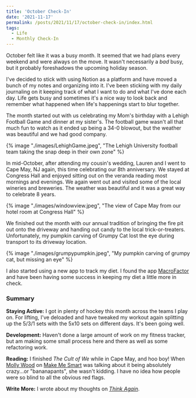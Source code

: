 ```yaml
---
title: 'October Check-In'
date: '2021-11-17'
permalink: /posts/2021/11/17/october-check-in/index.html
tags:
  - Life
  - Monthly Check-In
---
```


October felt like it was a busy month. It seemed that we had plans every weekend and were always on the move. It wasn't necessarily a _bad_ busy, but it probably foreshadows the upcoming holiday season.
<!-- excerpt -->

I've decided to stick with using Notion as a platform and have moved a bunch of my notes and organizing into it. I've been sticking with my daily journaling on it keeping track of what I want to do and what I've done each day. Life gets busy and sometimes it's a nice way to look back and remember what happened when life's happenings start to blur together.

The month started out with us celebrating my Mom's birthday with a Lehigh Football Game and dinner at my sister's. The football game wasn't all that much fun to watch as it ended up being a 34-0 blowout, but the weather was beautiful and we had good company.

{% image "./images/LehighGame.jpeg", "The Lehigh University football team taking the snap deep in their own zone" %}

In mid-October, after attending my cousin's wedding, Lauren and I went to Cape May, NJ again, this time celebrating our 8th anniversary. We stayed at Congress Hall and enjoyed sitting out on the veranda reading most mornings and evenings. We again went out and visited some of the local wineries and breweries. The weather was beautiful and it was a great way to celebrate 8 years.

{% image "./images/windowview.jpeg", "The view of Cape May from our hotel room at Congress Hall" %}

We finished out the month with our annual tradition of bringing the fire pit out onto the driveway and handing out candy to the local trick-or-treaters. Unfortunately, my pumpkin carving of Grumpy Cat lost the eye during transport to its driveway location.

{% image "./images/grumpypumpkin.jpeg", "My pumpkin carving of grumpy cat, but missing an eye" %}

I also started using a new app to track my diet. I found the app <a href="https://www.strongerbyscience.com/macrofactor/" target="_blank" rel="noreferrer nofollow">MacroFactor</a> and have been having some success in keeping my diet a little more in check.

### Summary

**Staying Active:** I got in plenty of hockey this month across the teams I play on. For lifting, I've deloaded and have tweaked my workout again splitting up the 5/3/1 sets with the 5x10 sets on different days. It's been going well.

**Development:** Haven't done a large amount of work on my fitness tracker, but am making some small process here and there as well as some refactoring work.

**Reading:** I finished _The Cult of We_ while in Cape May, and hoo boy! When <a href="https://twitter.com/mollywood" target="_blank" rel="noreferrer nofollow">Molly Wood</a> on <a href="https://www.marketplace.org/shows/make-me-smart-with-kai-and-molly/" target="_blank" rel="noreferrer nofollow">Make Me Smart</a> was talking about it being absolutely crazy...or "bananapants", she wasn't kidding. I have no idea how people were so blind to all the obvious red flags.

**Write More:** I wrote about my thoughts on _[Think Again](https://kpwags.com/posts/2021/10/27/think-again-review)_.
